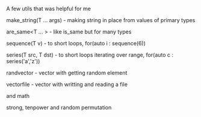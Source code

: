A few utils that was helpful for me

make_string(T ... args)	- making string in place from values of primary types

are_same<T ... >	- like is_same but for many types
  
sequence(T v)		- to short loops, for(auto i : sequence(6))

series(T src, T dst)	- to short loops iterating over range, for(auto c : series('a','z'))

randvector<T>		- vector with getting random element
  
vectorfile<T>		- vector with writting and reading a file

and math

strong, tenpower and random permutation
